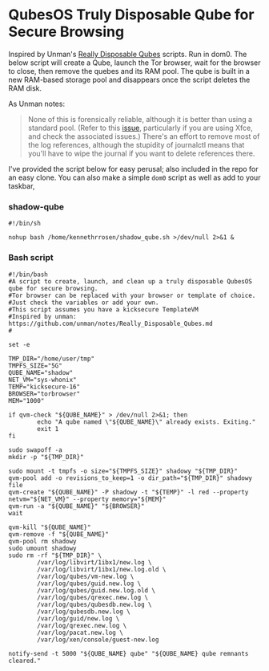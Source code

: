 # QubesOS Truly Disposable Qube for Secure Browsing

Inspired by Unman's [Really Disposable Qubes](https://github.com/unman/notes/blob/master/Really_Disposable_Qubes.md) scripts. Run in dom0. The below script will create a Qube, launch the Tor browser, wait for the browser to close, then remove the quebes and its RAM pool. The qube is built in a new RAM-based storage pool and disappears once the script deletes the RAM disk.

As Unman notes: 
> None of this is forensically reliable, although it is better than using a standard pool. (Refer to this [issue](https://github.com/QubesOS/qubes-issues/issues/4972), particularly if you are using Xfce, and check the associated issues.) There's an effort to remove most of the log references, although the stupidity of journalctl means that you'll have to wipe the journal if you want to delete references there.

I've provided the script below for easy perusal; also included in the repo for an easy clone. You can also make a simple `dom0` script as well as add to your taskbar,

### shadow-qube

```
#!/bin/sh

nohup bash /home/kennethrrosen/shadow_qube.sh >/dev/null 2>&1 &
```


### Bash script

```
#!/bin/bash
#A script to create, launch, and clean up a truly disposable QubesOS qube for secure browsing.
#Tor browser can be replaced with your browser or template of choice.
#Just check the variables or add your own.
#This script assumes you have a kicksecure TemplateVM
#Inspired by unman: https://github.com/unman/notes/Really_Disposable_Qubes.md
#

set -e

TMP_DIR="/home/user/tmp"
TMPFS_SIZE="5G"
QUBE_NAME="shadow"
NET_VM="sys-whonix"
TEMP="kicksecure-16"
BROWSER="torbrowser"
MEM="1000"

if qvm-check "${QUBE_NAME}" > /dev/null 2>&1; then
        echo "A qube named \"${QUBE_NAME}\" already exists. Exiting."
        exit 1
fi

sudo swapoff -a
mkdir -p "${TMP_DIR}"

sudo mount -t tmpfs -o size="${TMPFS_SIZE}" shadowy "${TMP_DIR}"
qvm-pool add -o revisions_to_keep=1 -o dir_path="${TMP_DIR}" shadowy file
qvm-create "${QUBE_NAME}" -P shadowy -t "${TEMP}" -l red --property netvm="${NET_VM}" --property memory="${MEM}"
qvm-run -a "${QUBE_NAME}" "${BROWSER}"
wait

qvm-kill "${QUBE_NAME}"
qvm-remove -f "${QUBE_NAME}"
qvm-pool rm shadowy
sudo umount shadowy
sudo rm -rf "${TMP_DIR}" \
        /var/log/libvirt/1ibx1/new.log \
        /var/log/libvirt/1ibx1/new.log.old \
        /var/log/qubes/vm-new.log \
        /var/log/qubes/guid.new.log \
        /var/log/qubes/guid.new.log.old \
        /var/log/qubes/qrexec.new.log \
        /var/log/qubes/qubesdb.new.log \
        /var/log/qubesdb.new.log \
        /var/log/guid/new.log \
        /var/log/qrexec.new.log \
        /var/log/pacat.new.log \
        /var/log/xen/console/guest-new.log

notify-send -t 5000 "${QUBE_NAME} qube" "${QUBE_NAME} qube remnants cleared."
```
